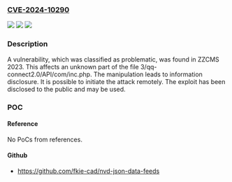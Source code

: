 ### [CVE-2024-10290](https://cve.mitre.org/cgi-bin/cvename.cgi?name=CVE-2024-10290)
![](https://img.shields.io/static/v1?label=Product&message=ZZCMS&color=blue)
![](https://img.shields.io/static/v1?label=Version&message=%3D%202023%20&color=brighgreen)
![](https://img.shields.io/static/v1?label=Vulnerability&message=Information%20Disclosure&color=brighgreen)

### Description

A vulnerability, which was classified as problematic, was found in ZZCMS 2023. This affects an unknown part of the file 3/qq-connect2.0/API/com/inc.php. The manipulation leads to information disclosure. It is possible to initiate the attack remotely. The exploit has been disclosed to the public and may be used.

### POC

#### Reference
No PoCs from references.

#### Github
- https://github.com/fkie-cad/nvd-json-data-feeds


